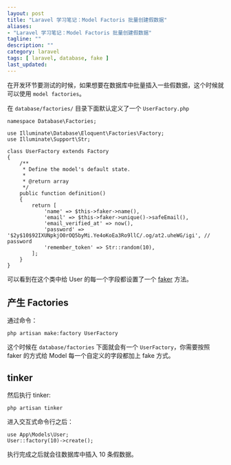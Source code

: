 ```yaml
---
layout: post
title: "Laravel 学习笔记：Model Factoris 批量创建假数据"
aliases: 
- "Laravel 学习笔记：Model Factoris 批量创建假数据"
tagline: ""
description: ""
category: laravel
tags: [ laravel, database, fake ]
last_updated:
---
```



在开发环节要测试的时候，如果想要在数据库中批量插入一些假数据，这个时候就可以使用 `model factories`。


在 `database/factories/` 目录下面默认定义了一个 `UserFactory.php`

```
namespace Database\Factories;
 
use Illuminate\Database\Eloquent\Factories\Factory;
use Illuminate\Support\Str;
 
class UserFactory extends Factory
{
    /**
     * Define the model's default state.
     *
     * @return array
     */
    public function definition()
    {
        return [
            'name' => $this->faker->name(),
            'email' => $this->faker->unique()->safeEmail(),
            'email_verified_at' => now(),
            'password' => '$2y$10$92IXUNpkjO0rOQ5byMi.Ye4oKoEa3Ro9llC/.og/at2.uheWG/igi', // password
            'remember_token' => Str::random(10),
        ];
    }
}
```

可以看到在这个类中给 User 的每一个字段都设置了一个 [faker](https://github.com/FakerPHP/Faker) 方法。


## 产生 Factories
通过命令：

    php artisan make:factory UserFactory

这个时候在 `database/factories` 下面就会有一个 `UserFactory`，你需要按照 faker 的方式给 Model 每一个自定义的字段都加上 fake 方式。

## tinker
然后执行 tinker:

    php artisan tinker
    
进入交互式命令行之后：

    use App\Models\User;
    User::factory(10)->create();

执行完成之后就会往数据库中插入 10 条假数据。

